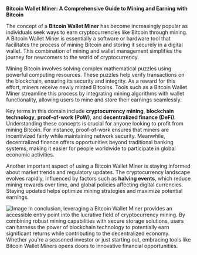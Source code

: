 **Bitcoin Wallet Miner: A Comprehensive Guide to Mining and Earning with Bitcoin**

The concept of a **Bitcoin Wallet Miner** has become increasingly popular as individuals seek ways to earn cryptocurrencies like Bitcoin through mining. A Bitcoin Wallet Miner is essentially a software or hardware tool that facilitates the process of mining Bitcoin and storing it securely in a digital wallet. This combination of mining and wallet management simplifies the journey for newcomers to the world of cryptocurrency.

Mining Bitcoin involves solving complex mathematical puzzles using powerful computing resources. These puzzles help verify transactions on the blockchain, ensuring its security and integrity. As a reward for this effort, miners receive newly minted Bitcoins. Tools such as a Bitcoin Wallet Miner streamline this process by integrating mining algorithms with wallet functionality, allowing users to mine and store their earnings seamlessly.

Key terms in this domain include **cryptocurrency mining**, **blockchain technology**, **proof-of-work (PoW)**, and **decentralized finance (DeFi)**. Understanding these concepts is crucial for anyone looking to profit from mining Bitcoin. For instance, proof-of-work ensures that miners are incentivized fairly while maintaining network security. Meanwhile, decentralized finance offers opportunities beyond traditional banking systems, making it easier for people worldwide to participate in global economic activities.

Another important aspect of using a Bitcoin Wallet Miner is staying informed about market trends and regulatory updates. The cryptocurrency landscape evolves rapidly, influenced by factors such as **halving events**, which reduce mining rewards over time, and global policies affecting digital currencies. Staying updated helps optimize mining strategies and maximize potential earnings.


![Image](https://github.com/user-attachments/assets/b8266eee-691e-4ee1-99ef-bfa10d234fd4)
In conclusion, leveraging a Bitcoin Wallet Miner provides an accessible entry point into the lucrative field of cryptocurrency mining. By combining robust mining capabilities with secure storage solutions, users can harness the power of blockchain technology to potentially earn significant returns while contributing to the decentralized economy. Whether you're a seasoned investor or just starting out, embracing tools like Bitcoin Wallet Miners opens doors to innovative financial opportunities.